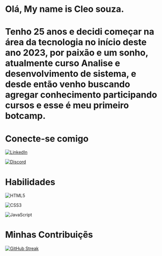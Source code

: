 # Olá, My name is Cleo souza.
# Tenho 25 anos e decidi começar na área da tecnologia no início deste ano 2023, por paixão e um sonho, atualmente curso Analise e desenvolvimento de sistema, e desde então venho buscando agregar conhecimento participando cursos e esse é meu primeiro botcamp.

# Conecte-se comigo
[![LinkedIn](https://img.shields.io/badge/LinkedIn-000?style=for-the-badge&logo=linkedin&logoColor=0E76A8)](https://www.https://www.https://www.linkedin.com/in/cleomar-souza-36bbb7237/)

[![Discord](https://img.shields.io/badge/Discord-000?style=for-the-badge&logo=discord)](https://www.discord.com/in/cleo#9755/)

# Habilidades
![HTML5](https://img.shields.io/badge/HTML5-000?style=for-the-badge&logo=html5)

![CSS3](https://img.shields.io/badge/CSS3-000?style=for-the-badge&logo=css3&logoColor=264CE4)

![JavaScript](https://img.shields.io/badge/JavaScript-000?style=for-the-badge&logo=javascript)


# Minhas Contribuiçẽs
[![GitHub Streak](https://streak-stats.demolab.com/?user=77971904&theme=bear&background=000&border=30A3DC&dates=FFF)](https://git.io/streak-stats)